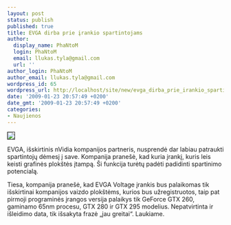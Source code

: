 ```yaml
---
layout: post
status: publish
published: true
title: EVGA dirba prie įrankio spartintojams
author:
  display_name: PhaNtoM
  login: PhaNtoM
  email: llukas.tyla@gmail.com
  url: ''
author_login: PhaNtoM
author_email: llukas.tyla@gmail.com
wordpress_id: 65
wordpress_url: http://localhost/site/new/evga_dirba_prie_irankio_spartintojams/
date: '2009-01-23 20:57:49 +0200'
date_gmt: '2009-01-23 20:57:49 +0200'
categories:
- Naujienos
---
```

<div class="imgright"><img src="http://technews.lt/upl/Failai/414_header2.bmp" border="1" /></div>
<p>EVGA, išskirtinis nVidia kompanijos partneris, nusprendė dar labiau patraukti spartintojų dėmesį į save. Kompanija pranešė, kad kuria įrankį, kuris leis keisti grafinės plokštės įtampą. Ši funkcija turėtų padėti padidinti spartinimo potencialą.</p>
<p>Tiesa, kompanija pranešė, kad EVGA Voltage įrankis bus palaikomas tik išskirtinai kompanijos vaizdo plokštėms, kurios bus užregistruotos, taip pat pirmoji programinės įrangos versija palaikys tik GeForce GTX 260, gaminamo 65nm procesu, GTX 280 ir GTX 295 modelius. Nepatvirtinta ir išleidimo data, tik išsakyta frazė „jau greitai“. Laukiame.<br /></p>
